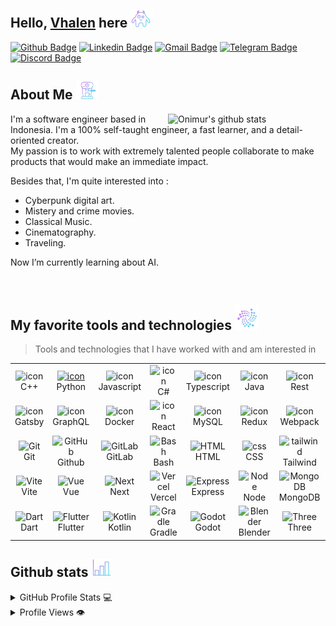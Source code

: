 <h2> Hello, <a href="https://vhalentinogamgenora.com/">Vhalen</a> here <img src="https://github.com/VhalennnG/VhalennnG/blob/main/images/hello.gif" height="29px" ></h2>

[![Github Badge](https://img.shields.io/badge/-Github-9B9B9B?style=flat&logo=Github&logoColor=white&link=https://github.com/VhalennnG)](https://github.com/VhalennnG)
[![Linkedin Badge](https://img.shields.io/badge/-LinkedIn-blue?style=flat&logo=Linkedin&logoColor=white&link=https://www.linkedin.com/in/vhalentino-gamgenora-0b701a221)](https://www.linkedin.com/in/vhalentino-gamgenora-0b701a221)
[![Gmail Badge](https://img.shields.io/badge/-Gmail-d14836?style=flat&logo=Gmail&logoColor=white&link=mailto:vhalentinog@gmail.com)](mailto:vhalentinog@gmail.com)
[![Telegram Badge](https://img.shields.io/badge/-Telegram-26A5E4?style=flat&logo=Telegram&logoColor=white&link=https://t.me/Vhalen_G)](https://t.me/Vhalen_G)
[![Discord Badge](https://img.shields.io/badge/-Discord-5865F2?style=flat&logo=Discord&logoColor=white&link=https://discordapp.com/users/688687260148957185)](https://discordapp.com/users/688687260148957185)
<!-- [![Reddit Badge](https://img.shields.io/badge/-Reddit-FF4500?style=flat&logo=Reddit&logoColor=white&link=https://www.reddit.com/user/Vhalen_G)](https://www.reddit.com/user/Vhalen_G) -->
<!-- [![Twitter Badge](https://img.shields.io/badge/-Twitter-1DA1F2?style=flat&logo=Twitter&logoColor=white&link=https://twitter.com/vhalen_g?t=SC5QSDTBjJo-RPNxigDvMg&s=09)](https://twitter.com/vhalen_g?t=SC5QSDTBjJo-RPNxigDvMg&s=09) -->

<h2> About Me <img src="https://github.com/VhalennnG/VhalennnG/blob/main/images/about.gif" height="29px"> </h2>
<p> 
  <img align="right" alt="Onimur's github stats" src="https://github.com/VhalennnG/VhalennnG/blob/main/images/AI.gif" width="50%" />
  I'm a software engineer based in Indonesia.
  I'm a 100% self-taught engineer, a fast learner, and a detail-oriented creator. <br/>
  My passion is to work with extremely talented people 
  collaborate to make products that would make an immediate impact. <br/> 
  
  Besides that, I'm quite interested into :
  - Cyberpunk digital art.
  - Mistery and crime movies.
  - Classical Music.
  - Cinematography. 
  - Traveling.
  
  Now I’m currently learning about AI. <br/> 
  
</p>

<br />

<!--   
  <img width="48%" align="right" alt="Onimur's github stats" src="https://github-readme-stats.vercel.app/api/top-langs/?username=vhalennng&layout=compact&border_radius=20&bg_color=0d1117&text_color=c9d1d9&title_color=58a6ff&icon_color=58a6ff&hide_border=true" /> -->
  

  
<!-- <h2> My favorite tools and technologies <img src="https://github.com/VhalennnG/VhalennnG/blob/main/images/hello.gif" height="29px" ></h2> -->
  

## My favorite tools and technologies <img src="https://github.com/VhalennnG/VhalennnG/blob/main/images/tech.gif" height="40px" >

> Tools and technologies that I have worked with and am interested in
<table>
  <tr>
    <td align="center" width="96">
        <img src="https://techstack-generator.vercel.app/cpp-icon.svg" alt="icon" width="65" height="65" />
      <br>C++
    </td>
    <td align="center" width="96">
      <a href="#macropower-tech">
        <img src="https://techstack-generator.vercel.app/python-icon.svg" alt="icon" width="65" height="65" />
      </a>
      <br>Python
    </td>
    <td align="center" width="96">
        <img src="https://techstack-generator.vercel.app/js-icon.svg" alt="icon" width="65" height="65" />
      <br>Javascript
    </td>
    <td align="center" width="96">
        <img src="https://techstack-generator.vercel.app/csharp-icon.svg" alt="icon" width="65" height="65" />
      <br>C#
    </td>
    <td align="center" width="96">
        <img src="https://techstack-generator.vercel.app/ts-icon.svg" alt="icon" width="65" height="65" />
      <br>Typescript
    </td>
    <td align="center" width="96">
        <img src="https://techstack-generator.vercel.app/java-icon.svg" alt="icon" width="65" height="65" />
      <br>Java
    </td>
    <td align="center" width="96">
        <img src="https://techstack-generator.vercel.app/restapi-icon.svg" alt="icon" width="65" height="65" />
      <br>Rest
    </td>
    <td align="center" width="96">
        <img src="https://techstack-generator.vercel.app/swift-icon.svg" alt="icon" width="65" height="65" />
      <br>Swift
    </td>
  </tr>
  <tr>
    <td align="center" width="96">
        <img src="https://techstack-generator.vercel.app/gatsby-icon.svg" alt="icon" width="65" height="65" />
      <br>Gatsby
    </td>
    <td align="center" width="96">
        <img src="https://techstack-generator.vercel.app/graphql-icon.svg" alt="icon" width="65" height="65" />
      <br>GraphQL
    </td>
    <td align="center" width="96">
        <img src="https://techstack-generator.vercel.app/docker-icon.svg" alt="icon" width="65" height="65" />
      <br>Docker
    </td>
    <td align="center" width="96">
        <img src="https://techstack-generator.vercel.app/react-icon.svg" alt="icon" width="65" height="65" />
      <br>React
    </td>
    <td align="center" width="96">
        <img src="https://techstack-generator.vercel.app/mysql-icon.svg" alt="icon" width="65" height="65" />
      <br>MySQL
    </td>
    <td align="center" width="96">
        <img src="https://techstack-generator.vercel.app/redux-icon.svg" alt="icon" width="65" height="65" />
      <br>Redux
    </td>
    <td align="center" width="96">
        <img src="https://techstack-generator.vercel.app/webpack-icon.svg" alt="icon" width="65" height="65" />
      <br>Webpack
    </td>
    <td align="center" width="96">
        <img src="https://techstack-generator.vercel.app/django-icon.svg" alt="icon" width="65" height="65" />
      <br>Django
    </td>
  </tr>
  <tr>
    <td align="center" width="96"> 
        <img src="https://user-images.githubusercontent.com/25181517/192108372-f71d70ac-7ae6-4c0d-8395-51d8870c2ef0.png" width="48" height="48" alt="Git" />
      <br>Git
    </td>
    <td align="center" width="96">
        <img src="https://user-images.githubusercontent.com/25181517/192108374-8da61ba1-99ec-41d7-80b8-fb2f7c0a4948.png" width="48" height="48" alt="GitHub" />
      <br>Github
    </td>
    <td align="center"  width="96">
        <img src="https://user-images.githubusercontent.com/25181517/192108376-c675d39b-90f6-4073-bde6-5a9291644657.png" width="48" height="48" alt="GitLab" />
      <br>GitLab
    </td>
    <td align="center" width="96">
        <img src="https://skillicons.dev/icons?i=bash" width="48" height="48" alt="Bash" />
      <br>Bash
    </td>
    <td align="center"  width="96">
        <img src="https://skillicons.dev/icons?i=html" width="48" height="48" alt="HTML" />
      <br>HTML
    </td>
    <td align="center" width="96">
        <img src="https://skillicons.dev/icons?i=css" width="48" height="48" alt="css" />
      <br>CSS
    </td>
    <td align="center" width="96">
        <img src="https://skillicons.dev/icons?i=tailwind" width="48" height="48" alt="tailwind" />
      <br>Tailwind
    </td>
    <td align="center" width="96">
        <img src="https://skillicons.dev/icons?i=postgres" width="48" height="48" alt="PostgreSQL" />
      <br>PostgreSQL
    </td>
  </tr>
 <tr>
    <td align="center" width="96">
        <img src="https://skillicons.dev/icons?i=vite" width="48" height="48" alt="Vite" />
      <br>Vite
    </td>
    <td align="center" width="96">
        <img src="https://skillicons.dev/icons?i=vue" width="48" height="48" alt="Vue" />
      <br>Vue
    </td>
    <td align="center" width="96">
        <img src="https://skillicons.dev/icons?i=next" width="48" height="48" alt="Next" />
      <br>Next
    </td>
    <td align="center" width="96">
        <img src="https://skillicons.dev/icons?i=vercel" width="48" height="48" alt="Vercel" />
      <br>Vercel
    </td>
    <td align="center" width="96">
        <img src="https://skillicons.dev/icons?i=express" width="48" height="48" alt="Express" />
      <br>Express
    </td>
    <td align="center" width="96">
        <img src="https://skillicons.dev/icons?i=nodejs" width="48" height="48" alt="Node" />
      <br>Node
    </td>
    <td align="center" width="96">
        <img src="https://skillicons.dev/icons?i=mongodb" width="48" height="48" alt="MongoDB" />
      <br>MongoDB
    </td>
    <td align="center" width="96">
        <img src="https://skillicons.dev/icons?i=firebase" width="48" height="48" alt="Firebase" />
      <br>Firebase
    </td>
 </tr>
 <tr>
    <td align="center" width="96">
        <img src="https://skillicons.dev/icons?i=dart" width="48" height="48" alt="Dart" />
      <br>Dart
    </td>
    <td align="center" width="96">
        <img src="https://skillicons.dev/icons?i=flutter" width="48" height="48" alt="Flutter" />
      <br>Flutter
    </td>
    <td align="center" width="96">
        <img src="https://skillicons.dev/icons?i=kotlin" width="48" height="48" alt="Kotlin" />
      <br>Kotlin
    </td>
    <td align="center" width="96">
        <img src="https://skillicons.dev/icons?i=gradle" width="48" height="48" alt="Gradle" />
      <br>Gradle
    </td>
    <td align="center" width="96">
        <img src="https://skillicons.dev/icons?i=godot" width="48" height="48" alt="Godot" />
      <br>Godot
    </td>
    <td align="center" width="96">
        <img src="https://skillicons.dev/icons?i=blender" width="48" height="48" alt="Blender" />
      <br>Blender
    </td>
    <td align="center" width="96">
        <img src="https://skillicons.dev/icons?i=threejs" width="48" height="48" alt="Three" />
      <br>Three
    </td>
    <td align="center" width="96">
        <img src="https://skillicons.dev/icons?i=markdown" width="48" height="48" alt="Markdown" />
      <br>Markdown
    </td>
 </tr>
</table>


## Github stats <img src="https://github.com/VhalennnG/VhalennnG/blob/main/images/stats.gif" height="29px" >

<details> 
  <summary>GitHub Profile Stats 💻</summary>
  <br/>
    <!--<a href="https://github.com/vhalennng/github-readme-stats"><img alt="Vhalen_G's Github Stats" src="https://github-readme-stats.vercel.app/api/?username=vhalennng&show_icons=true&count_private=true&theme=highcontrast&bg_color=000&title_color=00FFFF&icon_color=5D3FD3&border_color=191970" height="192px"/></a>-->
    <a href="https://github.com/vhalennng/github-readme-stats"><img alt="Vhalen_G's Top Languages" src="https://github-readme-stats.vercel.app/api/top-langs/?username=vhalennng&langs_count=8&layout=compact&theme=highcontrast&bg_color=000&title_color=00FFFF&border_color=191970" height="192px"/></a>
  <br/>
</details>

<!--<details>
  <summary>Activity Graph 📈</summary>
  <br/>
 
<a href="https://github.com/vhalennng/github-readme-activity-graph"><img alt="Vhalen_G's Activity Graph" src="https://github-readme-activity-graph.cyclic.app/graph?username=vhalennng&bg_color=000&color=FFB6C1&line=FFF5EE&point=DC143C&area=true&border_color=E30B5C" /></a>
</details>-->

<details>
  <summary>Profile Views 👁️</summary>
  <br/>
  <img src="https://komarev.com/ghpvc/?username=vhalennng&label=PROFILE+VIEWS&style=for-the-badge&color=brightgreen">

</details>


<!-- ## GitHub Profile Trophy <img src="https://github.com/VhalennnG/VhalennnG/blob/main/images/achiev.gif" height="29px" > -->
<!-- [![trophy](https://github-profile-trophy.vercel.app/?username=vhalennng&row=1&margin-w=40)](https://github.com/ryo-ma/github-profile-trophy) -->
  

<!-- ![vhalennng's Github Stats](https://github-readme-stats.vercel.app/api?username=vhalennng&show_icons=true&border_radius=20&bg_color=0d1117&text_color=c9d1d9&title_color=58a6ff&icon_color=58a6ff&hide_border=true)<br>
![Top Langs](https://github-readme-stats.vercel.app/api/top-langs/?username=vhalennng&layout=compact&border_radius=20&bg_color=0d1117&text_color=c9d1d9&title_color=58a6ff&icon_color=58a6ff&hide_border=true)

 -->
